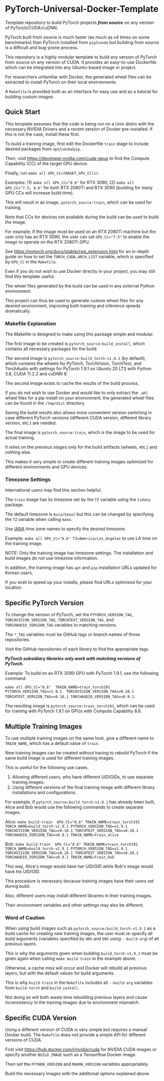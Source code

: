 # PyTorch-Universal-Docker-Template
Template repository to build PyTorch projects __*from source*__ on any version of PyTorch/CUDA/cuDNN.

PyTorch built from source is much faster (as much as x4 times on some benchmarks) 
than PyTorch installed from `pip`/`conda` but building from source is a 
difficult and bug-prone process.

This repository is a highly modular template to build 
any version of PyTorch from source on any version of CUDA.
It provides an easy-to-use Dockerfile which can be integrated 
into any Ubuntu-based image or project.

For researchers unfamiliar with Docker, 
the generated wheel files can be extracted 
to install PyTorch on their local environments.

A `Makefile` is provided both as an interface for easy use and as 
a tutorial for building custom images.    

## Quick Start

This template assumes that the code is being run on a Unix distro with 
the necessary NVIDIA Drivers and a recent version of Docker pre-installed.
If this is not the case, install these first.

To build a training image, first edit the Dockerfile `train` stage to include 
desired packages from `apt`/`conda`/`pip`.

Then, visit https://developer.nvidia.com/cuda-gpus to find the
Compute Capability (CC) of the target GPU device.

Finally, run `make all GPU_CC=TARGET_GPU_CC(s)`.

Examples: (1) `make all GPU_CC="8.6"` for RTX 3090, 
(2) `make all GPU_CC="7.5; 8.6"` for both RTX 2080Ti and RTX 3090 
(building for many GPU CCs will increase build time).

This will result in an image, `pytorch_source:train`, which can be used for training.

Note that CCs for devices not available during the build can be used to build the image.

For example, if the image must be used on an RTX 2080Ti machine but the user only has an RTX 3090, 
the user can set `GPU_CC="7.5"` to enable the image to operate on the RTX 2080Ti GPU.

See https://pytorch.org/docs/stable/cpp_extension.html 
for an in-depth guide on how to set the `TORCH_CUDA_ARCH_LIST` variable, 
which is specified by `GPU_CC` in the `Makefile`.

Even if you do not wish to use Docker directly in your project,
you may still find this template useful.

The wheel files generated by the build can be used in any external Python environment.

This project can thus be used to generate custom wheel files for any desired environment,
improving both training and inference speeds dramatically.

### Makefile Explanation

The Makefile is designed to make using this package simple and modular.

The first image to be created is `pytorch_source:build_install`, 
which contains all necessary packages for the build.

The second image is `pytorch_source:build_torch-v1.9.1` (by default), 
which contains the wheels for PyTorch, TorchVision, TorchText, and TorchAudio
with settings for PyTorch 1.9.1 on Ubuntu 20 LTS with Python 3.8, CUDA 11.2.2 and cuDNN 8.

The second image exists to cache the results of the build process.

If you do not wish to use Docker and would like to only extract 
the `.whl` wheel files for a pip install on your environment,
the generated wheel files can be found in the `/tmp/dist` directory.

Saving the build results also allows more convenient version switching in case
different PyTorch versions (different CUDA version, different library version, etc.) are needed.

The final image is `pytorch_source:train`, which is the image to be used for actual training.

It relies on the previous stages only for the build artifacts (wheels, etc.) and nothing else.

This makes it very simple to create different training images optimized for different environments and GPU devices.


### Timezone Settings

International users may find this section helpful.

The `train` image has its timezone set by the `TZ` variable using the `tzdata` package.

The default timezone is `Asia/Seoul` but this can be changed by specifying the `TZ` variable when calling `make`.

Use [IANA](https://www.iana.org/time-zones) time zone names to specify the desired timezone.

Example: `make all GPU_CC="8.6" TZ=America/Los_Angeles` to use LA time on the training image.

NOTE: Only the training image has timezone settings. 
The installation and build images do not use timezone information.

In addition, the training image has `apt` and `pip` installation URLs updated for Korean users.

If you wish to speed up your installs, please find URLs optimized for your location.


## Specific PyTorch Version

To change the version of PyTorch,
set the `PYTORCH_VERSION_TAG`, `TORCHVISION_VERSION_TAG`, 
`TORCHTEXT_VERSION_TAG`, and `TORCHAUDIO_VERSION_TAG` variables
to matching versions.

The `*_TAG` variables must be GitHub tags or branch names of those repositories.

Visit the GitHub repositories of each library to find the appropriate tags.

__*PyTorch subsidiary libraries only work with matching versions of PyTorch.*__

Example: To build on an RTX 3090 GPU with PyTorch 1.9.1, use the following command:

`make all GPU_CC="8.6" 
TRAIN_NAME=train_torch191
PYTORCH_VERSION_TAG=v1.9.1 
TORCHVISION_VERSION_TAG=v0.10.1 
TORCHTEXT_VERSION_TAG=v0.10.1
TORCHAUDIO_VERSION_TAG=v0.9.1`.

The resulting image is `pytorch_source:train_torch191`, 
which can be used for training with PyTorch 1.9.1 on GPUs with Compute Capability 8.6.


## Multiple Training Images

To use multiple training images on the same host, 
give a different name to `TRAIN_NAME`, 
which has a default value of `train`.

New training images can be created without having to rebuild PyTorch
if the same build image is used for different training images.

This is useful for the following use cases.
1. Allowing different users, who have different UID/GIDs, 
to use separate training images.
2. Using different versions of the final training image with 
different library installations and configurations.

For example, if `pytorch_source:build_torch-v1.9.1` has already been built,
Alice and Bob would use the following commands to create separate images.

Alice:
`make build-train 
GPU_CC="8.6"
TRAIN_NAME=train_torch191
TORCH_NAME=build_torch-v1.9.1
PYTORCH_VERSION_TAG=v1.9.1
TORCHVISION_VERSION_TAG=v0.10.1
TORCHTEXT_VERSION_TAG=v0.10.1
TORCHAUDIO_VERSION_TAG=v0.9.1
TRAIN_NAME=train_alice`

Bob:
`make build-train 
GPU_CC="8.6"
TRAIN_NAME=train_torch191
TORCH_NAME=build_torch-v1.9.1
PYTORCH_VERSION_TAG=v1.9.1
TORCHVISION_VERSION_TAG=v0.10.1
TORCHTEXT_VERSION_TAG=v0.10.1
TORCHAUDIO_VERSION_TAG=v0.9.1
TRAIN_NAME=train_bob` 


This way, Alice's image would have her UID/GID while Bob's image would have his UID/GID.

This procedure is necessary because training images have their users set during build.

Also, different users may install different libraries in their training images.

Their environment variables and other settings may also be different.


### Word of Caution

When using build images such as `pytorch_source:build_torch-v1.9.1` as a build cache
for creating new training images, the user must re-specify all build arguments 
(variables specified by `ARG` and `ENV` using `--build-arg`) of all previous layers.

This is why the arguments given when building `build_torch-v1.9.1` 
must be given again when calling `make build-train` in the example above. 

Otherwise, a cache miss will occur and Docker will rebuild all previous layers, 
but with the default values for build arguments.

This is why `build-train` in the `Makefile` includes all `--build-arg` variables
from `build-torch` and `build-install`.

Not doing so will both waste time rebuilding previous layers
and cause inconsistency in the training images due to environment mismatch.


## Specific CUDA Version

Using a different version of CUDA is very simple but requires a manual Docker build.
The `Makefile` does not provide a simple API for different versions of CUDA.

First visit https://hub.docker.com/r/nvidia/cuda for NVIDIA CUDA images 
or specify another `BUILD_IMAGE` such as a Tensorflow Docker image.

Then set the `PYTHON_VERSION` and `MAGMA_VERSION` variables appropriately.

Build the necessary images with the additional options explained above.
